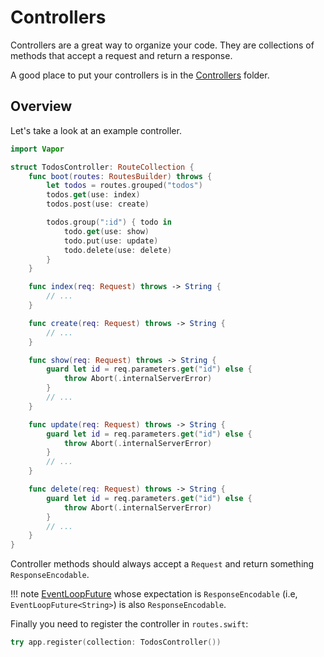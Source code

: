 # Controllers

Controllers are a great way to organize your code. They are collections of methods that accept a request and return a response.

A good place to put your controllers is in the [Controllers](../start/folder-structure.md#controllers) folder.

## Overview

Let's take a look at an example controller.

```swift
import Vapor

struct TodosController: RouteCollection {
    func boot(routes: RoutesBuilder) throws {
        let todos = routes.grouped("todos")
        todos.get(use: index)
        todos.post(use: create)

        todos.group(":id") { todo in
            todo.get(use: show)
            todo.put(use: update)
            todo.delete(use: delete)
        }
    }

    func index(req: Request) throws -> String {
        // ...
    }

    func create(req: Request) throws -> String {
        // ...
    }

    func show(req: Request) throws -> String {
        guard let id = req.parameters.get("id") else {
            throw Abort(.internalServerError)
        }
        // ...
    }

    func update(req: Request) throws -> String {
        guard let id = req.parameters.get("id") else {
            throw Abort(.internalServerError)
        }
        // ...
    }

    func delete(req: Request) throws -> String {
        guard let id = req.parameters.get("id") else {
            throw Abort(.internalServerError)
        }
        // ...
    }
}
```

Controller methods should always accept a `Request` and return something `ResponseEncodable`.

!!! note
	[EventLoopFuture](../basics/async.md) whose expectation is `ResponseEncodable` (i.e, `EventLoopFuture<String>`) is also `ResponseEncodable`.

Finally you need to register the controller in `routes.swift`:

```swift
try app.register(collection: TodosController())
```
